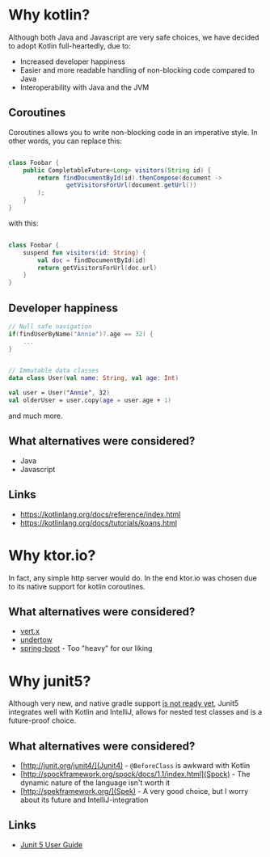 # Why kotlin?

Although both Java and Javascript are very safe choices, we have decided to adopt Kotlin full-heartedly, due to:

* Increased developer happiness
* Easier and more readable handling of non-blocking code compared to Java
* Interoperability with Java and the JVM

## Coroutines

Coroutines allows you to write non-blocking code in an imperative style. In other words, you can replace this:

```java

class Foobar {
    public CompletableFuture<Long> visitors(String id) {
        return findDocumentById(id).thenCompose(document -> 
                getVisitorsForUrl(document.getUrl())
        );
    }
}
```

with this:

````kotlin

class Foobar {
    suspend fun visitors(id: String) {
        val doc = findDocumentById(id)
        return getVisitorsForUrl(doc.url)
    }
}
````

## Developer happiness

```kotlin
// Null safe navigation
if(findUserByName("Annie")?.age == 32) {
    ...
}


// Immutable data classes
data class User(val name: String, val age: Int)

val user = User("Annie", 32)
val olderUser = user.copy(age = user.age + 1)
```

and much more.

## What alternatives were considered?

* Java
* Javascript

## Links

* https://kotlinlang.org/docs/reference/index.html
* https://kotlinlang.org/docs/tutorials/koans.html


# Why ktor.io?

In fact, any simple http server would do. In the end ktor.io was chosen due to its native support for kotlin coroutines.

## What alternatives were considered?

* [vert.x](http://vertx.io/docs/vertx-web/java/)
* [undertow](http://undertow.io/)
* [spring-boot](https://projects.spring.io/spring-boot/) - Too "heavy" for our liking

# Why junit5?

Although very new, and native gradle support [is not ready yet](https://github.com/gradle/gradle/pull/4116),
Junit5 integrates well with Kotlin and IntelliJ, allows for nested test classes and is a future-proof choice.

## What alternatives were considered?

* [http://junit.org/junit4/](Junit4) - `@BeforeClass` is awkward with Kotlin
* [http://spockframework.org/spock/docs/1.1/index.html](Spock) - The dynamic nature of the language isn't worth it
* [http://spekframework.org/](Spek) - A very good choice, but I worry about its future and IntelliJ-integration

## Links

* [Junit 5 User Guide](http://junit.org/junit5/docs/current/user-guide/)
